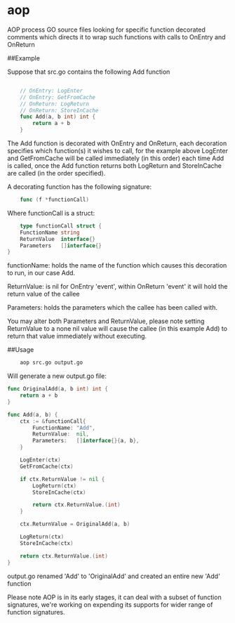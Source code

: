 # aop
AOP process GO source files looking for specific function decorated comments which directs it to wrap such functions with calls to OnEntry and OnReturn


##Example

Suppose that src.go contains the following Add function

```go

	// OnEntry: LogEnter
	// OnEntry: GetFromCache
	// OnReturn: LogReturn
	// OnReturn: StoreInCache
	func Add(a, b int) int {
		return a + b
	}

```

The Add function is decorated with OnEntry and OnReturn, each decoration specifies
which function(s) it wishes to call, for the example above LogEnter and GetFromCache will be called immediately (in this order) each time Add is called, once the Add function returns both LogReturn and StoreInCache are called (in the order specified).

A decorating function has the following signature:

```go
	func (f *functionCall)
```

Where functionCall is a struct:

```go
	type functionCall struct {
	FunctionName string
	ReturnValue  interface{}
	Parameters   []interface{}
}
```

functionName: holds the name of the function which causes this decoration to run, in our case Add.

ReturnValue: is nil for OnEntry 'event', within OnReturn 'event' it will hold the return value of the callee

Parameters: holds the parameters which the callee has been called with.

You may alter both Parameters and ReturnValue, please note setting ReturnValue to a none nil value will cause the callee (in this example Add) to return that value immediately without executing.


##Usage
```cmd
	aop src.go output.go
```

Will generate a new output.go file:

```go
func OriginalAdd(a, b int) int {
	return a + b
}

func Add(a, b) {
	ctx := &functionCall{
		FunctionName: "Add",
		ReturnValue:  nil,
		Parameters:   []interface{}{a, b},
	}

	LogEnter(ctx)
	GetFromCache(ctx)

	if ctx.ReturnValue != nil {
		LogReturn(ctx)
		StoreInCache(ctx)

		return ctx.ReturnValue.(int)
	}

	ctx.ReturnValue = OriginalAdd(a, b)

	LogReturn(ctx)
	StoreInCache(ctx)

	return ctx.ReturnValue.(int)
}

```

output.go renamed 'Add' to 'OriginalAdd' and created an entire new 'Add' function

Please note AOP is in its early stages, it can deal with a subset of function signatures, we're working on expending its supports for wider range of function signatures.
